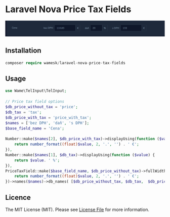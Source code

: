# Laravel Nova Price Tax Fields

<img src="img.png" height="50">

## Installation

``` php
composer require wamesk/laravel-nova-price-tax-fields
```

## Usage

``` php
use Wame\TelInput\TelInput;

// Price tax field options
$db_price_without_tax = 'price';
$db_tax = 'tax';
$db_price_with_tax = 'price_with_tax';
$names = ['bez DPH', 'daň', 's DPH'];
$base_field_name = 'Cena';

Number::make($names[2], $db_price_with_tax)->displayUsing(function ($value) {
    return number_format((float)$value, 2, '.', '') . ' €';
}),
Number::make($names[1], $db_tax)->displayUsing(function ($value) {
    return $value. ' %';
}),
PriceTaxField::make($base_field_name, $db_price_without_tax)->fullWidth()->displayUsing(function ($value) {
    return number_format((float)$value, 2, '.', '') . ' €';
})->names($names)->db_names( [$db_price_without_tax, $db_tax,  $db_price_with_tax]),
```

## Licence

The MIT License (MIT). Please see [License File](LICENCE) for more information.
